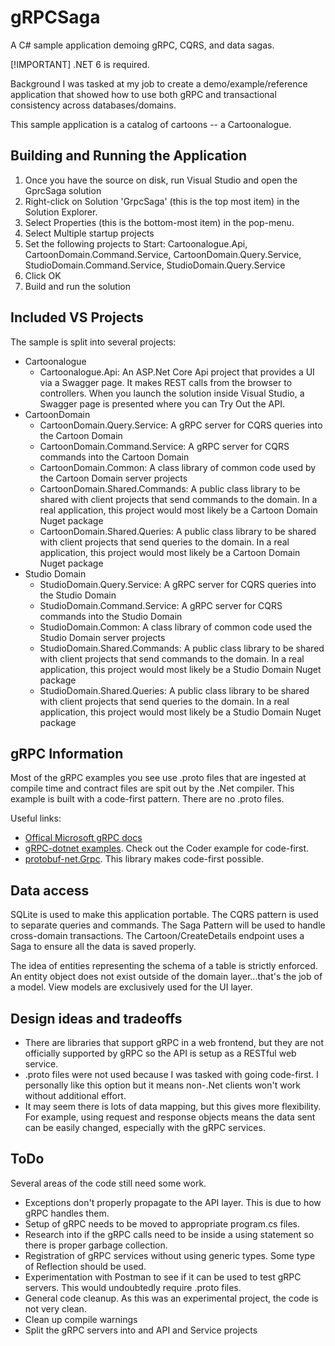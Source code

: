 # gRPCSaga

A C# sample application demoing gRPC, CQRS, and data sagas.

[!IMPORTANT]
.NET 6 is required.

Background
I was tasked at my job to create a demo/example/reference application that showed how to use both gRPC and transactional consistency across databases/domains.

This sample application is a catalog of cartoons -- a Cartoonalogue.

## Building and Running the Application

1. Once you have the source on disk, run Visual Studio and open the GprcSaga solution
2. Right-click on Solution 'GrpcSaga' (this is the top most item) in the Solution Explorer.
3. Select Properties (this is the bottom-most item) in the pop-menu.
4. Select Multiple startup projects
5. Set the following projects to Start: Cartoonalogue.Api, CartoonDomain.Command.Service, CartoonDomain.Query.Service, StudioDomain.Command.Service, StudioDomain.Query.Service
6. Click OK
7. Build and run the solution

## Included VS Projects

The sample is split into several projects:

- Cartoonalogue
  - Cartoonalogue.Api: An ASP.Net Core Api project that provides a UI via a Swagger page. It makes REST calls from the browser to controllers. When you launch the solution inside Visual Studio, a Swagger page is presented where you can Try Out the API.
- CartoonDomain
  - CartoonDomain.Query.Service: A gRPC server for CQRS queries into the Cartoon Domain
  - CartoonDomain.Command.Service: A gRPC server for CQRS commands into the Cartoon Domain
  - CartoonDomain.Common: A class library of common code used by the Cartoon Domain server projects
  - CartoonDomain.Shared.Commands: A public class library to be shared with client projects that send commands to the domain. In a real application, this project would most likely be a Cartoon Domain Nuget package
  - CartoonDomain.Shared.Queries: A public class library to be shared with client projects that send queries to the domain. In a real application, this project would most likely be a Cartoon Domain Nuget package
- Studio Domain
  - StudioDomain.Query.Service: A gRPC server for CQRS queries into the Studio Domain
  - StudioDomain.Command.Service: A gRPC server for CQRS commands into the Studio Domain
  - StudioDomain.Common: A class library of common code used the Studio Domain server projects
  - StudioDomain.Shared.Commands: A public class library to be shared with client projects that send commands to the domain. In a real application, this project would most likely be a Studio Domain Nuget package
  - StudioDomain.Shared.Queries: A public class library to be shared with client projects that send queries to the domain. In a real application, this project would most likely be a Studio Domain Nuget package

## gRPC Information

Most of the gRPC examples you see use .proto files that are ingested at compile time and contract files are spit out by the .Net compiler. This example is built with a code-first pattern. There are no .proto files.

Useful links:

- [Offical Microsoft gRPC docs](https://docs.microsoft.com/en-us/aspnet/core/tutorials/grpc/grpc-start?view=aspnetcore-6.0&tabs=visual-studio)
- [gRPC-dotnet examples](https://github.com/grpc/grpc-dotnet/tree/master/examplesg). Check out the Coder example for code-first.
- [protobuf-net.Grpc](https://protobuf-net.github.io/protobuf-net.Grpc/gettingstarted). This library makes code-first possible.

## Data access

SQLite is used to make this application portable. The CQRS pattern is used to separate queries and commands. The Saga Pattern will be used to handle cross-domain transactions. The Cartoon/CreateDetails endpoint uses a Saga to ensure all the data is saved properly.

The idea of entities representing the schema of a table is strictly enforced. An entity object does not exist outside of the domain layer...that's the job of a model. View models are exclusively used for the UI layer.

## Design ideas and tradeoffs

- There are libraries that support gRPC in a web frontend, but they are not officially supported by gRPC so the API is setup as a RESTful web service.
- .proto files were not used because I was tasked with going code-first. I personally like this option but it means non-.Net clients won't work without additional effort.
- It may seem there is lots of data mapping, but this gives more flexibility. For example, using request and response objects means the data sent can be easily changed, especially with the gRPC services.

## ToDo
Several areas of the code still need some work.
- Exceptions don't properly propagate to the API layer. This is due to how gRPC handles them.
- Setup of gRPC needs to be moved to appropriate program.cs files.
- Research into if the gRPC calls need to be inside a using statement so there is proper garbage collection.
- Registration of gRPC services without using generic types. Some type of Reflection should be used.
- Experimentation with Postman to see if it can be used to test gRPC servers. This would undoubtedly require .proto files.
- General code cleanup. As this was an experimental project, the code is not very clean.
- Clean up compile warnings
- Split the gRPC servers into and API and Service projects